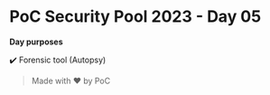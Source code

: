 # PoC Security Pool 2023 - Day 05

**Day purposes**

:heavy_check_mark: Forensic tool (Autopsy)

> Made with :heart: by PoC